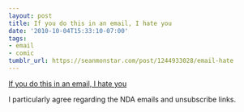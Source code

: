 ```yaml
---
layout: post
title: If you do this in an email, I hate you
date: '2010-10-04T15:33:10-07:00'
tags:
- email
- comic
tumblr_url: https://seanmonstar.com/post/1244933028/email-hate
---
```

[If you do this in an email, I hate you](http://theoatmeal.com/comics/email)  

I particularly agree regarding the NDA emails and unsubscribe links.

